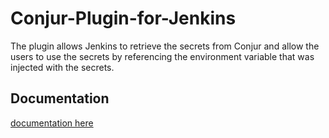 # Conjur-Plugin-for-Jenkins

The plugin allows Jenkins to retrieve the secrets from Conjur and allow the users to use the secrets by referencing the environment variable that was injected with the secrets.

## Documentation

[ documentation here](docs/)
